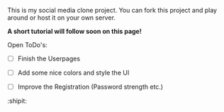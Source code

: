 

This is my social media clone project. You can fork this project and play around or host it on your own server.

**A short tutorial will follow soon on this page!**

Open ToDo's:
- [ ] Finish the Userpages
- [ ] Add some nice colors and style the UI
- [ ] Improve the Registration (Password strength etc.)


:shipit:
